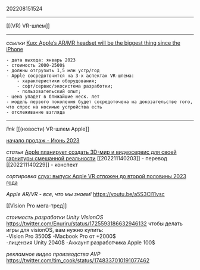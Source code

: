 202208151524
***
[[(VR) VR-шлем]]
***
*ссылки*
[Kuo: Apple’s AR/MR headset will be the biggest thing since the iPhone](https://bgr.com/tech/kuo-apples-ar-mr-headset-will-be-the-biggest-thing-since-the-iphone/)
```
- дата выхода: январь 2023
- стоимость 2000-2500$
- должны отгрузить 1,5 млн устр/год
- Apple сосредоточится на 3-х аспектах VR-шлема:
	- характеристики оборудования;
	- софт/сервис/экосистема разработки;
	- пользовательский опыт;
- цена упадет в ближайшие неск. лет
- модель первого поколения будет сосредоточена на докозательстве того, что спрос на носимые устройства есть
- отслеживание взгляда
```


***
*link*
[[(новости) VR-шлем Apple]]

[начало продаж - Июнь 2023](https://twitter.com/Scobleizer/status/1591923399970160640)

*статьи*
[Apple планирует создать 3D-мир и видеосервис для своей гарнитуры смешанной реальности](https://www.bloomberg.com/news/newsletters/2022-11-13/apple-reality-pro-headset-plans-3d-mixed-reality-world-games-video-service-lafgxl1e)
[[202211140203]] - перевод
[[202211140229]] - конспект

*сортировка*
[слух: выпуск Apple VR отложен до второй половины 2023 года](https://www.cnet.com/tech/mobile/apples-arvr-headset-may-face-shipping-delay/)

*Apple AR/VR - все, что мы знаем!*
https://youtu.be/a5S3Cl11vsc

[[Vision Pro мега-тред]]

*стоимость разработки Unity VisionOS*
https://twitter.com/Enuriru/status/1725593186632946132
чтобы делать игры для visionOS, вам нужно купить:  
-Vision Pro 3500$
-Macbook Pro от +2000$  
-лицензия Unity 2040$
-Аккаунт разработчика Apple 100$

*рекламное видео производства AVP*
https://twitter.com/tim_cook/status/1748337010191077462